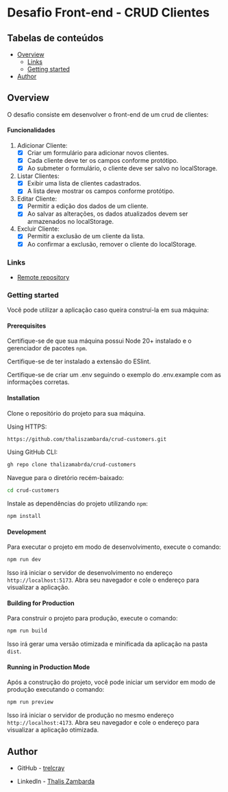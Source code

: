 # Desafio Front-end - CRUD Clientes

## Tabelas de conteúdos

- [Overview](#overview)
  - [Links](#links)
  - [Getting started](#getting-started)
- [Author](#author)


## Overview

O desafio consiste em desenvolver o front-end de um crud de clientes:


#### Funcionalidades

1. Adicionar Cliente:
    - [x] Criar um formulário para adicionar novos clientes.
    - [x] Cada cliente deve ter os campos conforme protótipo.
    - [x] Ao submeter o formulário, o cliente deve ser salvo no localStorage.

2. Listar Clientes:
    - [x] Exibir uma lista de clientes cadastrados.
    - [x] A lista deve mostrar os campos conforme protótipo.

3. Editar Cliente:
    - [x] Permitir a edição dos dados de um cliente.
    - [x] Ao salvar as alterações, os dados atualizados devem ser armazenados no localStorage.
4. Excluir Cliente:
    - [x] Permitir a exclusão de um cliente da lista.
    - [x] Ao confirmar a exclusão, remover o cliente do localStorage.

### Links

- [Remote repository](https://github.com/thaliszambarda/crud-customers)

### Getting started

Você pode utilizar a aplicação caso queira construí-la em sua máquina:

#### Prerequisites

Certifique-se de que sua máquina possui Node 20+ instalado e o gerenciador de
pacotes `npm`.

Certifique-se de ter instalado a extensão do ESlint.

Certifique-se de criar um .env seguindo o exemplo do .env.example com as informações corretas.

#### Installation

Clone o repositório do projeto para sua máquina.

Using HTTPS:

```bash
https://github.com/thaliszambarda/crud-customers.git
```

Using GitHub CLI:

```bash
gh repo clone thalizamabrda/crud-customers
```

Navegue para o diretório recém-baixado:

```bash
cd crud-customers
```

Instale as dependências do projeto utilizando `npm`:

```bash
npm install
```

#### Development

Para executar o projeto em modo de desenvolvimento, execute o comando:

```bash
npm run dev
```

Isso irá iniciar o servidor de desenvolvimento no endereço
`http://localhost:5173`. Abra seu navegador e cole o endereço para visualizar a
aplicação.

#### Building for Production

Para construir o projeto para produção, execute o comando:

```bash
npm run build
```

Isso irá gerar uma versão otimizada e minificada da aplicação na pasta `dist`.

#### Running in Production Mode

Após a construção do projeto, você pode iniciar um servidor em modo de produção
executando o comando:

```bash
npm run preview
```

Isso irá iniciar o servidor de produção no mesmo endereço
`http://localhost:4173`. Abra seu navegador e cole o endereço para visualizar a
aplicação otimizada.


## Author

- GitHub - [trelcray](https://github.com/thaliszambarda)

- LinkedIn - [Thalis Zambarda](https://www.linkedin.com/in/thalis-zambarda/)
